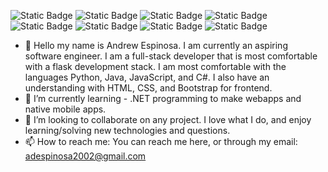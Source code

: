 ![Static Badge](https://img.shields.io/badge/Java-red?style=for-the-badge&logo=oracle&logoColor=red&labelColor=black)
 ![Static Badge](https://img.shields.io/badge/JavaScript%20-%20yellow?style=for-the-badge&logo=javascript&labelColor=black&color=yellow) ![Static Badge](https://img.shields.io/badge/Python%20-%20blue?style=for-the-badge&logo=python&labelColor=black) ![Static Badge](https://img.shields.io/badge/C%23-purple?style=for-the-badge&logo=c&logoColor=red&labelColor=black) ![Static Badge](https://img.shields.io/badge/Swift-orange?style=for-the-badge&logo=swift&logoColor=white&labelColor=black) ![Static Badge](https://img.shields.io/badge/HTML5-orange?style=for-the-badge&logo=html5&logoColor=white&labelColor=black) ![Static Badge](https://img.shields.io/badge/CSS3-blue?style=for-the-badge&logo=css3&logoColor=white&labelColor=black) ![Static Badge](https://img.shields.io/badge/Bootstrap-purple?style=for-the-badge&logo=bootstrap&logoColor=purple&labelColor=black)

- 👋 Hello my name is Andrew Espinosa. I am currently an aspiring software engineer. I am a full-stack developer that is most comfortable with a flask development stack. I am most comfortable with the languages Python, Java, JavaScript, and C#. I also have an understanding with HTML, CSS, and Bootstrap for frontend.
- 🌱 I’m currently learning - .NET programming to make webapps and native mobile apps.
- 💞️ I’m looking to collaborate on any project. I love what I do, and enjoy learning/solving new technologies and questions.
- 📫 How to reach me: You can reach me here, or through my email: adespinosa2002@gmail.com

<!---
adespinosa14/adespinosa14 is a ✨ special ✨ repository because its `README.md` (this file) appears on your GitHub profile.
You can click the Preview link to take a look at your changes.
--->
